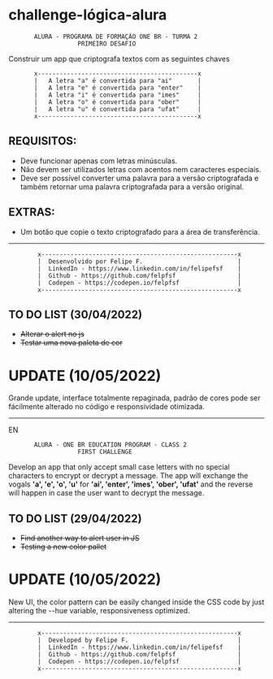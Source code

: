 # challenge-lógica-alura
<!--
Primeiro desafio da Alura

Um app que vai encriptografar e descriptografar frases.
-->


           ALURA - PROGRAMA DE FORMAÇÃO ONE BR - TURMA 2
                       PRIMEIRO DESAFIO 
  
  Construir um app que criptografa textos com as seguintes chaves
  
           x--------------------------------------------x
           |   A letra "a" é convertida para "ai"       |
           |   A letra "e" é convertida para "enter"    |
           |   A letra "i" é convertida para "imes"     |
           |   A letra "o" é convertida para "ober"     |
           |   A letra "u" é convertida para "ufat"     |   
           x--------------------------------------------x
        
                     
 ## REQUISITOS:
- Deve funcionar apenas com letras minúsculas.
- Não devem ser utilizados letras com acentos nem caracteres especiais.
- Deve ser possível converter uma palavra para a versão criptografada e também retornar uma palavra criptografada para a versão original.

 ## EXTRAS:
- Um botão que copie o texto criptografado para a área de transferência.

----
  
            x------------------------------------------------------x
            |  Desenvolvido por Felipe F.                          |
            |  LinkedIn - https://www.linkedin.com/in/felipefsf    |
            |  Github - https://github.com/felpfsf                 |
            |  Codepen - https://codepen.io/felpfsf                | 
            x------------------------------------------------------x
 
 
## TO DO LIST (30/04/2022)

- <s>Alterar o alert no js</s>
- <s>Testar uma nova paleta de cor</s>

# UPDATE (10/05/2022)

Grande update, interface totalmente repaginada, padrão de cores pode ser fácilmente alterado no código e responsividade otimizada.



----------------------------------------------------------------

EN


           ALURA - ONE BR EDUCATION PROGRAM - CLASS 2
                       FIRST CHALLENGE 


Develop an app that only accept small case letters with no special characters to encrypt or decrypt a message. The app will exchange the vogals <b>'a', 'e', 'o', 'u'</b> for <b>'ai', 'enter', 'imes', 'ober', 'ufat'</b> and the reverse will happen in case the user want to decrypt the message.

## TO DO LIST (29/04/2022)

- <s>Find another way to alert user in JS</s>
- <s>Testing a new color pallet</s>

# UPDATE (10/05/2022)

New UI, the color pattern can be easily changed inside the CSS code by just altering the --hue variable, responsiveness optimized.


----

            x------------------------------------------------------x
            |  Developed by Felipe F.                              |
            |  LinkedIn - https://www.linkedin.com/in/felipefsf    |
            |  Github - https://github.com/felpfsf                 |
            |  Codepen - https://codepen.io/felpfsf                | 
            x------------------------------------------------------x






